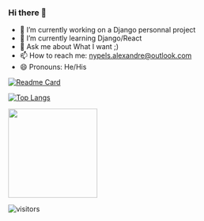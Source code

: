 ### Hi there 👋

- 🔭 I’m currently working on a Django personnal project
- 🌱 I’m currently learning Django/React
- 💬 Ask me about What I want ;)
- 📫 How to reach me: nypels.alexandre@outlook.com
- 😄 Pronouns: He/His

[![Readme Card](https://github-readme-stats.vercel.app/api/pin/?username=nyplex&repo=CheckMalt&theme=tokyonight)](https://github.com/anuraghazra/github-readme-stats)

[![Top Langs](https://github-readme-stats.vercel.app/api/top-langs/?username=nyplex&theme=tokyonight&layout=compact)](https://github.com/anuraghazra/github-readme-stats)

<img height="180em" src="https://github-readme-stats.vercel.app/api?username=nyplex&theme=tokyonight&show_icons=true&hide_border=true&&count_private=true&include_all_commits=true" />

![visitors](https://visitor-badge.glitch.me/badge?page_id=page.id)

